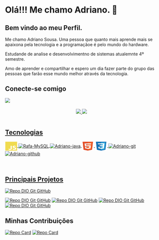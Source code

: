 <div>
    <h1>Olá!!! Me chamo Adriano. 👋 </h1>
    <h2>Bem vindo ao meu Perfil.</h2>
    <p>Me chamo Adriano Sousa. Uma pessoa que quanto mais aprende mais se apaixona pela tecnologia e a programaçãoe é pelo mundo do hardware.</p>
    <p>Estudande de analise e desenvolvimentno de sistemas atualemnte 4º semestre.</p>
    <p>Amo de aprender e compartilhar e espero um dia fazer parte do grupo das pessoas que farão esse mundo melhor através da tecnologia. 
    </p>
</div>
<div>
    <h2>Conecte-se comigo</h2>
   <a href="https://www.linkedin.com/in/adriano-sousa-ads/" target="_blank"><img src="https://img.shields.io/badge/-LinkedIn-%230077B5?style=for-the-badge&logo=linkedin&logoColor=white" target="_blank"></a> 
</div>
<br>
<div align="center">
  <a href="https://github.com/AdrianoSousa23">
  <img height="180em" src="https://github-readme-stats.vercel.app/api?username=AdrianoSousa23&show_icons=true&theme=tokyonight&include_all_commits=true&count_private=true"/>
  <img height="180em" src="https://github-readme-stats.vercel.app/api/top-langs/?username=AdrianoSousa23&layout=compact&langs_count=7&theme=tokyonight"/>
</div>
<div style="display: inline_block"><br>
    <h2>Tecnologias</h2>
 <img align="center" alt="Adriano-Js" height="30" width="40" src="https://raw.githubusercontent.com/devicons/devicon/master/icons/javascript/javascript-plain.svg">
  <img align="center" alt="Rafa-MySQL" height="30" width="40" src="https://cdn.jsdelivr.net/gh/devicons/devicon/icons/mysql/mysql-original-wordmark.svg">
  <img align="center" alt="Adriano-java" height="30" width="40" src="https://raw.githubusercontent.com/jmnote/z-icons/master/svg/java.svg">
  <img align="center" alt="Adriano-HTML" height="30" width="40" src="https://raw.githubusercontent.com/devicons/devicon/master/icons/html5/html5-original.svg">
  <img align="center" alt="Adriano-CSS" height="30" width="40" src="https://raw.githubusercontent.com/devicons/devicon/master/icons/css3/css3-original.svg">
  <img align="center" alt="Adriano-git" height="30" width="40" src="https://cdn.jsdelivr.net/gh/devicons/devicon/icons/git/git-original.svg" />
  <img align="center" alt="Adriano-github" height="30" width="40" src="https://cdn.jsdelivr.net/gh/devicons/devicon/icons/github/github-original.svg" />
          

</div>
<br>
<br>

## Principais Projetos
[![Repo DIO Git GitHub](https://github-readme-stats.vercel.app/api/pin/?username=AdrianoSousa23&repo=Ecommerce-PI&bg_color=000&border_color=30A3DC&show_icons=true&icon_color=30A3DC&title_color=E94D5F&text_color=FFF)](https://github.com/AdrianoSousa23/PrimeTech)

[![Repo DIO Git GitHub](https://github-readme-stats.vercel.app/api/pin/?username=AdrianoSousa23&repo=Controle-de-Abastecimento&bg_color=000&border_color=30A3DC&show_icons=true&icon_color=30A3DC&title_color=E94D5F&text_color=FFF)](https://github.com/AdrianoSousa23/Controle-de-Abastecimento)
[![Repo DIO Git GitHub](https://github-readme-stats.vercel.app/api/pin/?username=AdrianoSousa23&repo=Atentimento_hospital&bg_color=000&border_color=30A3DC&show_icons=true&icon_color=30A3DC&title_color=E94D5F&text_color=FFF)](https://github.com/AdrianoSousa23/Atentimento_hospital)
[![Repo DIO Git GitHub](https://github-readme-stats.vercel.app/api/pin/?username=AdrianoSousa23&repo=RentEv&bg_color=000&border_color=30A3DC&show_icons=true&icon_color=30A3DC&title_color=E94D5F&text_color=FFF)](https://github.com/AdrianoSousa23/RentEv)
[![Repo DIO Git GitHub](https://github-readme-stats.vercel.app/api/pin/?username=AdrianoSousa23&repo=Lista_jogos&bg_color=000&border_color=30A3DC&show_icons=true&icon_color=30A3DC&title_color=E94D5F&text_color=FFF)](https://github.com/AdrianoSousa23/Lista_jogos)

    

## Minhas Contribuições
[![Repo Card](https://github-readme-stats.vercel.app/api/pin/?username=AdrianoSousa23&repo=Ecommerce-PI&bg_color=000&border_color=30A3DC&show_icons=true&icon_color=30A3DC&title_color=E94D5F&text_color=FFF)](https://github.com/AdrianoSousa23/PrimeTech)
[![Repo Card](https://github-readme-stats.vercel.app/api/pin/?username=AdrianoSousa23&repo=Controle-de-Abastecimento&bg_color=000&border_color=30A3DC&show_icons=true&icon_color=30A3DC&title_color=E94D5F&text_color=FFF)](https://github.com/AdrianoSousa23/Controle-de-Abastecimento)
